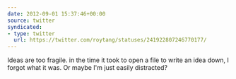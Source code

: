 ```yaml
---
date: 2012-09-01 15:37:46+00:00
source: twitter
syndicated:
- type: twitter
  url: https://twitter.com/roytang/statuses/241922807246770177/
---
```


Ideas are too fragile. in the time it took to open a file to write an idea down, I forgot what it was. Or maybe I'm just easily distracted?